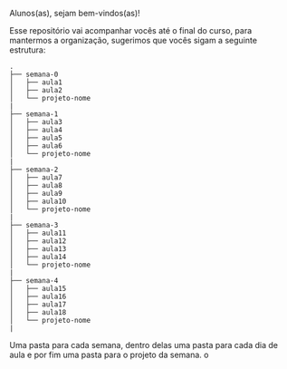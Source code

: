 Alunos(as), sejam bem-vindos(as)!

Esse repositório vai acompanhar vocês até o final do curso, para mantermos a organização, sugerimos que vocês sigam a seguinte estrutura:

```
.
├── semana-0
│   ├── aula1
│   ├── aula2
│   └── projeto-nome
|
├── semana-1
│   ├── aula3
│   ├── aula4
│   ├── aula5
│   ├── aula6
│   └── projeto-nome
|
├── semana-2
│   ├── aula7
│   ├── aula8
│   ├── aula9
│   ├── aula10
│   └── projeto-nome
|
├── semana-3
│   ├── aula11
│   ├── aula12
│   ├── aula13
│   ├── aula14
│   └── projeto-nome
|
├── semana-4
│   ├── aula15
│   ├── aula16
│   ├── aula17
│   ├── aula18
│   └── projeto-nome
|
```

Uma pasta para cada semana, dentro delas uma pasta para cada dia de aula e por fim uma pasta para o projeto da semana.
o
